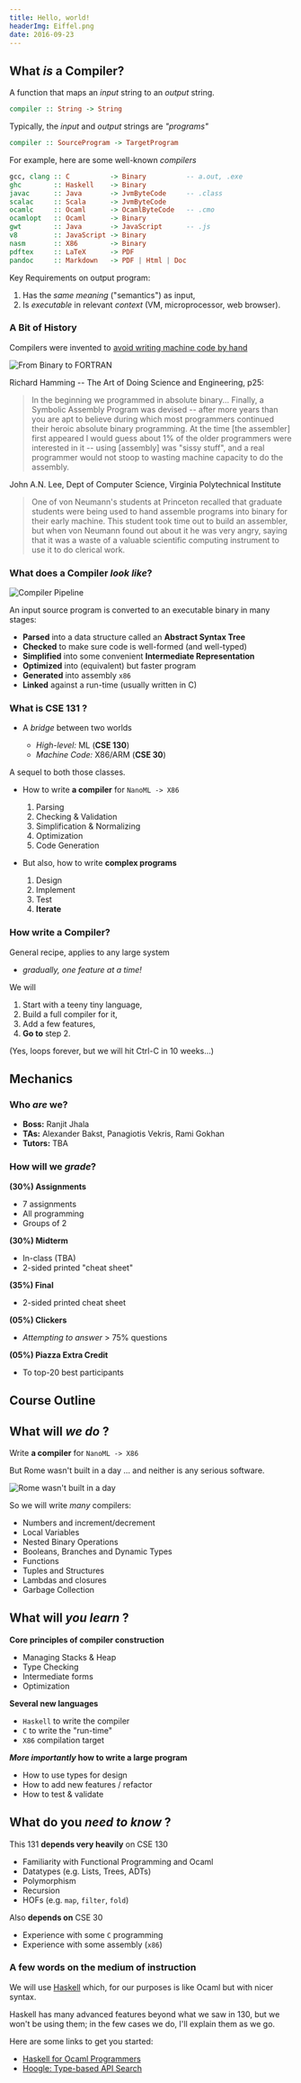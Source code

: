 ```yaml
---
title: Hello, world! 
headerImg: Eiffel.png
date: 2016-09-23
---
```



## What *is* a Compiler?

A function that maps an _input_ string to an _output_ string.

```haskell
compiler :: String -> String
```

Typically, the _input_ and _output_ strings are _"programs"_

```haskell
compiler :: SourceProgram -> TargetProgram
```

For example, here are some well-known _compilers_

```haskell
gcc, clang :: C          -> Binary          -- a.out, .exe
ghc        :: Haskell    -> Binary                 
javac      :: Java       -> JvmByteCode     -- .class
scalac     :: Scala      -> JvmByteCode      
ocamlc     :: Ocaml      -> OcamlByteCode   -- .cmo
ocamlopt   :: Ocaml      -> Binary               
gwt        :: Java       -> JavaScript      -- .js
v8         :: JavaScript -> Binary
nasm       :: X86        -> Binary    
pdftex     :: LaTeX      -> PDF
pandoc     :: Markdown   -> PDF | Html | Doc  
```

Key Requirements on output program:

1. Has the _same meaning_ ("semantics") as input,
2. Is _executable_ in relevant _context_ (VM, microprocessor, web browser).

### A Bit of History

Compilers were invented to [avoid writing machine code by hand][soap-fortran-assembly]

![From Binary to FORTRAN](/static/img/binary-soap-fortran.png)

Richard Hamming -- The Art of Doing Science and Engineering, p25:

> In the beginning we programmed in absolute binary...
> Finally, a Symbolic Assembly Program was devised --
> after more years than you are apt to believe during
> which most programmers continued their heroic absolute
> binary programming. At the time [the assembler] first
> appeared I would guess about 1% of the older programmers
> were interested in it -- using [assembly] was "sissy stuff",
> and a real programmer would not stoop to wasting machine
> capacity to do the assembly.

John A.N. Lee, Dept of Computer Science, Virginia Polytechnical Institute

> One of von Neumann's students at Princeton recalled that
> graduate students were being used to hand assemble programs
> into binary for their early machine. This student took time
> out to build an assembler, but when von Neumann found out
> about it he was very angry, saying that it was a waste of
> a valuable scientific computing instrument to use it to do
> clerical work.


### What does a Compiler *look like*?

![Compiler Pipeline](/static/img/compiler-pipeline.png)

An input source program is converted to an executable binary in many stages:

* **Parsed** into a data structure called an **Abstract Syntax Tree**
* **Checked** to make sure code is well-formed (and well-typed)
* **Simplified** into some convenient **Intermediate Representation**
* **Optimized** into (equivalent) but faster program
* **Generated** into assembly `x86`
* **Linked** against a run-time (usually written in C)

### What is CSE 131 ?

* A *bridge* between two worlds

  * _High-level:_ ML        (**CSE 130**)
  * _Machine Code:_ X86/ARM (**CSE  30**)

A sequel to both those classes.

* How to write **a compiler** for `NanoML -> X86`

  1. Parsing
  2. Checking & Validation
  3. Simplification & Normalizing
  4. Optimization
  5. Code Generation


* But also, how to write **complex programs**

  1. Design
  2. Implement
  3. Test
  4. **Iterate**

### How write a Compiler?

General recipe, applies to any large system

+ *gradually, one feature at a time!*

We will

1. Start with a teeny tiny language,
2. Build a full compiler for it,
3. Add a few features,
4. **Go to** step 2.

(Yes, loops forever, but we will hit Ctrl-C in 10 weeks...)

## Mechanics

### Who *are* we?

* **Boss:** Ranjit Jhala
* **TAs:** Alexander Bakst, Panagiotis Vekris, Rami Gokhan
* **Tutors:** TBA

### How will we *grade*?

**(30%) Assignments**

+ 7 assignments
+ All programming
+ Groups of 2


**(30%) Midterm**

+ In-class (TBA) 
+ 2-sided printed "cheat sheet"


**(35%) Final**

+ 2-sided printed cheat sheet


**(05%) Clickers**

+ *Attempting to answer* > 75% questions


**(05%) Piazza Extra Credit**

+ To top-20 best participants


## Course Outline

## What will *we do* ?

Write **a compiler** for `NanoML -> X86`

But Rome wasn't built in a day ... and neither is any serious software.

![Rome wasn't built in a day](/static/img/Eiffel.jpg)

So we will write _many_ compilers:

* Numbers and increment/decrement
* Local Variables
* Nested Binary Operations
* Booleans, Branches and Dynamic Types
* Functions
* Tuples and Structures
* Lambdas and closures
* Garbage Collection

## What will *you learn* ?

**Core principles of compiler construction**

* Managing Stacks & Heap
* Type Checking
* Intermediate forms
* Optimization

**Several new languages**

* `Haskell` to write the compiler
* `C`       to write the "run-time"
* `X86`     compilation target

**_More importantly_ how to write a large program**

* How to use types for design
* How to add new features / refactor
* How to test & validate   


## What do you *need to know* ?

This 131 **depends very heavily** on CSE 130

* Familiarity with Functional Programming and Ocaml
* Datatypes (e.g. Lists, Trees, ADTs)
* Polymorphism
* Recursion
* HOFs (e.g. `map`, `filter`, `fold`)

Also **depends on** CSE 30

* Experience with some `C` programming
* Experience with some assembly (`x86`)

### A few words on the medium of instruction

We will use [Haskell](https://haskell-lang.org/) which, for our
purposes is like Ocaml but with nicer syntax.

Haskell has many advanced features beyond what we saw in 130,
but we won't be using them; in the few cases we do, I'll explain
them as we go.

Here are some links to get you started:

* [Haskell for Ocaml Programmers][haskell-for-ocamlers]
* [Hoogle: Type-based API Search][hoogle]

[hoogle]: https://www.haskell.org/hoogle/
[haskell-for-ocamlers]: http://science.raphael.poss.name/haskell-for-ocaml-programmers.html
[soap-fortran-assembly]: http://worrydream.com/dbx/
